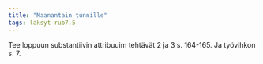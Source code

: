 ```yaml
---
title: "Maanantain tunnille"
tags: läksyt rub7.5
---
```


Tee loppuun substantiivin attribuuim tehtävät 2 ja 3 s. 164-165. Ja työvihkon s. 7.